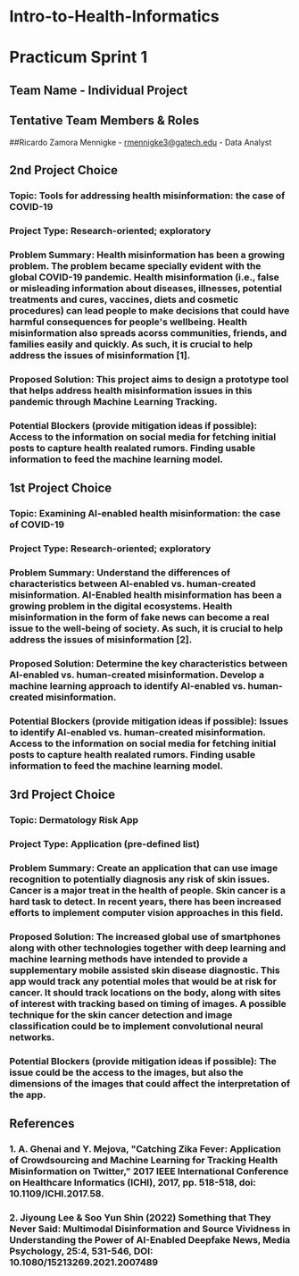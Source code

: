 # Intro-to-Health-Informatics

# Practicum Sprint 1
## Team Name - Individual Project
## Tentative Team Members & Roles
##Ricardo Zamora Mennigke - rmennigke3@gatech.edu - Data Analyst


## 2nd Project Choice
### Topic: Tools for addressing health misinformation: the case of COVID-19
### Project Type: Research-oriented; exploratory
### Problem Summary: Health misinformation has been a growing problem. The problem became specially evident with the global COVID-19 pandemic. Health misinformation (i.e., false or misleading information about diseases, illnesses, potential treatments and cures, vaccines, diets and cosmetic procedures) can lead people to make decisions that could have harmful consequences for people's wellbeing. Health misinformation also spreads acorss communities, friends, and families easily and quickly. As such, it is crucial to help address the issues of misinformation [1]. 
### Proposed Solution: This project aims to design a prototype tool that helps address health misinformation issues in this pandemic through Machine Learning Tracking.
### Potential Blockers (provide mitigation ideas if possible): Access to the information on social media for fetching initial posts to capture health realated rumors. Finding usable information to feed the machine learning model.


## 1st Project Choice
### Topic: Examining AI-enabled health misinformation: the case of COVID-19
### Project Type: Research-oriented; exploratory
### Problem Summary: Understand the differences of characteristics between AI-enabled vs. human-created misinformation. AI-Enabled health misinformation has been a growing problem in the digital ecosystems. Health misinformation in the form of fake news can become a real issue to the well-being of society. As such, it is crucial to help address the issues of misinformation [2]. 
### Proposed Solution: Determine the key characteristics between AI-enabled vs. human-created misinformation. Develop a machine learning approach to identify AI-enabled vs. human-created misinformation.
### Potential Blockers (provide mitigation ideas if possible): Issues to identify AI-enabled vs. human-created misinformation. Access to the information on social media for fetching initial posts to capture health realated rumors. Finding usable information to feed the machine learning model.


## 3rd Project Choice
### Topic: Dermatology Risk App
### Project Type: Application (pre-defined list)
### Problem Summary: Create an application that can use image recognition to potentially diagnosis any risk of skin issues. Cancer is a major treat in the health of people. Skin cancer is a hard task to detect. In recent years, there has been increased efforts to implement computer vision approaches in this field.  
### Proposed Solution: The increased global use of smartphones along with other technologies together with deep learning and machine learning methods have intended to provide a supplementary mobile assisted skin disease diagnostic. This app would track any potential moles that would be at risk for cancer. It should track locations on the body, along with sites of interest with tracking based on timing of images. A possible technique for the skin cancer detection and image classification could be to implement convolutional neural networks.
### Potential Blockers (provide mitigation ideas if possible): The issue could be the access to the images, but also the dimensions of the images that could affect the interpretation of the app. 


## References
### 1. A. Ghenai and Y. Mejova, "Catching Zika Fever: Application of Crowdsourcing and Machine Learning for Tracking Health Misinformation on Twitter," 2017 IEEE International Conference on Healthcare Informatics (ICHI), 2017, pp. 518-518, doi: 10.1109/ICHI.2017.58.
### 2. Jiyoung Lee & Soo Yun Shin (2022) Something that They Never Said: Multimodal Disinformation and Source Vividness in Understanding the Power of AI-Enabled Deepfake News, Media Psychology, 25:4, 531-546, DOI: 10.1080/15213269.2021.2007489
